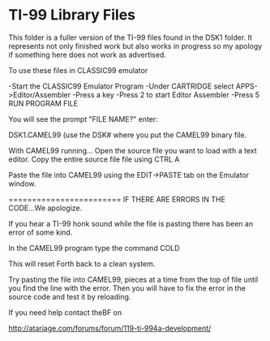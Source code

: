 # TI-99 Library Files

This folder is a fuller version of the TI-99 files found in the DSK1 folder.
It represents not only finished work but also works in progress so my apology
if something here does not work as advertised.


To use these files in CLASSIC99 emulator

-Start the CLASSIC99 Emulator Program
-Under CARTRIDGE select APPS->Editor/Assembler
-Press a key
-Press 2 to start Editor Assembler
-Press 5  RUN PROGRAM FILE

You will see the prompt "FILE NAME?" enter:

DSK1.CAMEL99
(use the DSK# where you put the CAMEL99 binary file.

With CAMEL99 running...
Open the source file you want to load with a text editor.
Copy the entire source file file using CTRL A

Paste the file into CAMEL99 using the EDIT->PASTE tab on the Emulator window.


========================
IF THERE ARE ERRORS IN THE CODE...We apologize.

If you hear a TI-99 honk sound while the file is pasting there has been an
error of some kind.

In the CAMEL99 program type the command COLD <ENTER>

This will reset Forth back to a clean system.

Try pasting the file into CAMEL99, pieces at a time from the top of file until
you find the line with the error. Then you will have to fix the error in the
source code and test it by reloading.

If you need help contact theBF on

http://atariage.com/forums/forum/119-ti-994a-development/

